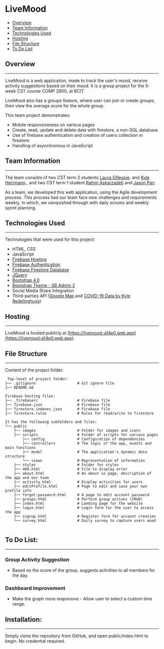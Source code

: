 # LiveMood
* [Overview](#overview)
* [Team Information](#team-information)
* [Technologies Used](#technologies-used)
* [Hosting](#hosting)
* [File Structure](#file-structure)
* [To Do List](#to-do-list)

## Overview
------
LiveMood is a web application, made to track the user's mood, receive activity suggestions based on their mood. It is a group project for the 5-week CST course COMP 2800, at BCIT.

LiveMood also has a groups feature, where user can join or create groups, then view the average score for the whole group.

This team project demonstrates:
* Mobile responsiveness on various pages
* Create, read, update and delete data with firestore, a non-SQL database
* Use of firebase authentication and creation of users collection in firestore
* Handling of asynchronous in JavaScript

## Team Information
------
The team consists of two CST term 2 students [Laura Gillespie](https://github.com/legillespie5). and [Kyle Herrmann](https://github.com/kyle-herrmann)., and two CST term 1 student [Rahim Askarzadeh](https://github.com/RADeveloping) and [Jason Pan](https://github.com/Spoonzio). 

As a team, we developed this web application, using the Agile development process. This process had our team face new challenges and requirements weekly. In which, we vanquished through with daily scrums and weekly sprint planning.

## Technologies Used
------
Technologies that were used for this project:
* HTML, CSS
* JavaScript
* [Firebase Hosting](https://firebase.google.com/products/hosting)
* [Firebase Authentication ](https://firebase.google.com/products/auth)
* [Firebase Firestore Database](https://firebase.google.com/products/firestore)
* [JQuery](https://jquery.com/)
* [Bootstrap 4.0](https://getbootstrap.com/)
* [Bootstrap Theme - SB Admin 2](https://github.com/BlackrockDigital/startbootstrap-sb-admin-2)
* Social Media Share Integration
* Third-parties API ([Google Map](https://developers.google.com/maps/documentation) and [COVID-19 Data by Kyle Redelinghuys](https://covid19api.com/))

## Hosting
------
LiveMood is hosted publicly at [https://livemood-a14e0.web.app](https://livemood-a14e0.web.app). 

## File Structure
------
Content of the project folder:

```
 Top-level of project folder: 
├── .gitignore                   # Git ignore file
├── README.md

Firebase hosting files: 
├── .firebaserc                  # Firebase file
├── firebase.json                # Firebase file
├── firestore.indexes.json       # Firebase file
├── firestore.rules              # Rules for read/write to firestore

It has the following subfolders and files:
└── public
    ├── images                   # Folder for images and icons
    ├── scripts                  # Folder of scripts for various pages
        ├── config               # Configuration of dependencies
        ├── controllers          # The logic of the app, events and main functions
        ├── model                # The application's dynamic data structure
        └── views                # Representation of information
    ├── styles                   # Folder for styles
    ├── 404.html                 # File to display error
    ├── about.html               # An about us page, description of the app and our team
    ├── activity.html            # Display activities for users 
    ├── editProfile.html         # Page to edit and save your own profile info
    ├── forgot-password.html     # A page to edit account password
    ├── groups.html              # Perform group actions (CRUD)
    ├── index.html               # Landing page for the website
    ├── login.html               # Login form for the user to access the app
    ├── signup.html              # Register form for account creation
    └── survey.html              # Daily survey to capture users mood


```

## To Do List:
------
### Group Activity Suggestion 
* Based on the score of the group, suggests activities to all members for the day. 
### Dashboard Improvement
* Make the graph more responsive - Allow user to select a custom time range.

## Installation:
------
Simply clone the repository from GitHub, and open public/index.html to begin. No credential required.
